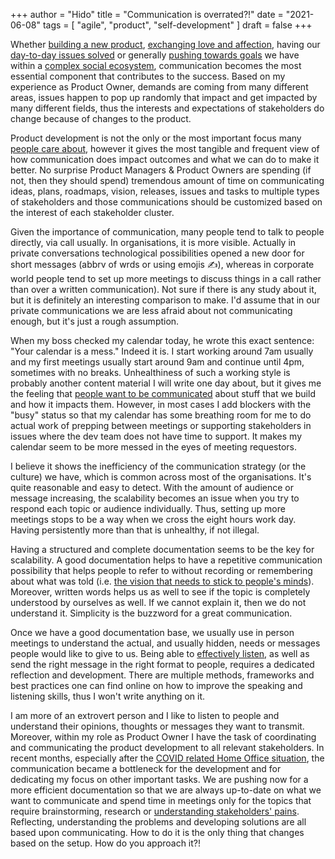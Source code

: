 +++
author = "Hido"
title = "Communication is overrated?!"
date = "2021-06-08"
tags = [
  "agile",
  "product",
  "self-development"
]
draft = false
+++


Whether [building a new product](https://heydaroff.info/2021/02/22/my-journey-on-managing-a-product-and-lessons-learned/), [exchanging love and affection](https://heydaroff.info/2021/04/12/power-of-love-and-expectations/), having our [day-to-day issues solved](https://heydaroff.info/2020/12/23/reflecting-on-obstacles-resilience/) or generally [pushing towards goals](https://heydaroff.info/2021/02/01/reflecting-on-passion-and-perseverance/) we have within a [complex social ecosystem](https://heydaroff.info/2021/01/12/negotiation-a-skill-to-master/), communication becomes the most essential component that contributes to the success. Based on my experience as Product Owner, demands are coming from many different areas, issues happen to pop up randomly that impact and get impacted by many different fields, thus the interests and expectations of stakeholders do change because of changes to the product.

Product development is not the only or the most important focus many [people care about](https://heydaroff.info/2021/04/12/power-of-love-and-expectations/), however it gives the most tangible and frequent view of how communication does impact outcomes and what we can do to make it better. No surprise Product Managers & Product Owners are spending (if not, then they should spend) tremendous amount of time on communicating ideas, plans, roadmaps, vision, releases, issues and tasks to multiple types of stakeholders and those communications should be customized based on the interest of each stakeholder cluster.

Given the importance of communication, many people tend to talk to people directly, via call usually. In organisations, it is more visible. Actually in private conversations technological possibilities opened a new door for short messages (abbrv of wrds or using emojis ✍️), whereas in corporate world people tend to set up more meetings to discuss things in a call rather than over a written communication). Not sure if there is any study about it, but it is definitely an interesting comparison to make. I'd assume that in our private communications we are less afraid about not communicating enough, but it's just a rough assumption.

When my boss checked my calendar today, he wrote this exact sentence: "Your calendar is a mess." Indeed it is. I start working around 7am usually and my first meetings usually start around 9am and continue until 4pm, sometimes with no breaks. Unhealthiness of such a working style is probably another content material I will write one day about, but it gives me the feeling that [people want to be communicated](https://heydaroff.info/2021/03/08/reflecting-on-the-why-of-working/) about stuff that we build and how it impacts them. However, in most cases I add blockers with the "busy" status so that my calendar has some breathing room for me to do actual work of prepping between meetings or supporting stakeholders in issues where the dev team does not have time to support. It makes my calendar seem to be more messed in the eyes of meeting requestors.

I believe it shows the inefficiency of the communication strategy (or the culture) we have, which is common across most of the organisations. It's quite reasonable and easy to detect. With the amount of audience or message increasing, the scalability becomes an issue when you try to respond each topic or audience individually. Thus, setting up more meetings stops to be a way when we cross the eight hours work day. Having persistently more than that is unhealthy, if not illegal.

Having a structured and complete documentation seems to be the key for scalability. A good documentation helps to have a repetitive communication possibility that helps people to refer to without recording or remembering about what was told (i.e. [the vision that needs to stick to people's minds](https://heydaroff.info/2021/02/22/my-journey-on-managing-a-product-and-lessons-learned/)). Moreover, written words helps us as well to see if the topic is completely understood by ourselves as well. If we cannot explain it, then we do not understand it. Simplicity is the buzzword for a great communication.

Once we have a good documentation base, we usually use in person meetings to understand the actual, and usually hidden, needs or messages people would like to give to us. Being able to [effectively listen](https://heydaroff.info/2021/05/19/mindful-listening-why-is-it-so-difficult-and-what-can-we-do-about-it/), as well as send the right message in the right format to people, requires a dedicated reflection and development. There are multiple methods, frameworks and best practices one can find online on how to improve the speaking and listening skills, thus I won't write anything on it.

I am more of an extrovert person and I like to listen to people and understand their opinions, thoughts or messages they want to transmit. Moreover, within my role as Product Owner I have the task of coordinating and communicating the product development to all relevant stakeholders. In recent months, especially after the [COVID related Home Office situation](https://heydaroff.info/2021/05/26/sanity-ho-covid/), the communication became a bottleneck for the development and for dedicating my focus on other important tasks. We are pushing now for a more efficient documentation so that we are always up-to-date on what we want to communicate and spend time in meetings only for the topics that require brainstorming, research or [understanding stakeholders' pains](https://heydaroff.info/2021/01/12/negotiation-a-skill-to-master/). Reflecting, understanding the problems and developing solutions are all based upon communicating. How to do it is the only thing that changes based on the setup. How do you approach it?!
